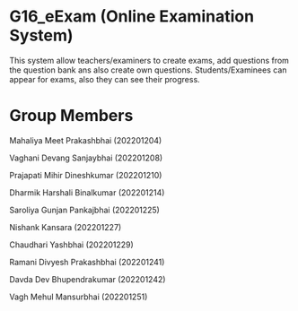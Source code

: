 # G16_eExam (Online Examination System)

This system allow teachers/examiners to create exams, add questions from the question bank ans also create own questions. Students/Examinees can appear for exams, also they can see their progress.

# Group Members
Mahaliya Meet Prakashbhai (202201204) 

Vaghani Devang Sanjaybhai (202201208)

Prajapati Mihir Dineshkumar (202201210)

Dharmik Harshali Binalkumar (202201214)

Saroliya Gunjan Pankajbhai (202201225)

Nishank Kansara (202201227)

Chaudhari Yashbhai (202201229)

Ramani Divyesh Prakashbhai (202201241)

Davda Dev Bhupendrakumar (202201242)

Vagh Mehul Mansurbhai (202201251)
